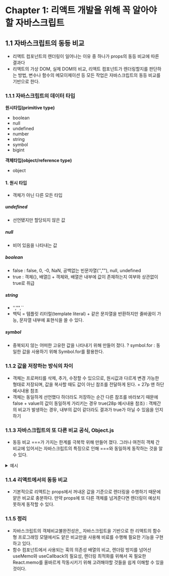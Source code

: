 # Chapter 1: 리액트 개발을 위해 꼭 알아야 할 자바스크립트

## 1.1 자바스크립트의 동등 비교
- 리액트 컴포넌트의 렌더링이 일어나는 이유 중 하나가 props의 동등 비교에 따른 결과다
- 리액트의 가상 DOM, 실제 DOM의 비교, 리액트 컴포넌트가 렌더링할지를 판단하는 방법, 변수나 함수의 메모이제이션 등 모든 작업은 자바스크립트의 동등 비교를 기반으로 한다.

### 1.1.1 자바스크립트의 데이터 타입
**원시타입(primitive type)**
+ boolean
+ null
+ undefined
+ number
+ string
+ symbol
+ bigint

**객체타입(object/reference type)**
+ object

#### 1. 원시 타입
- 객체가 아닌 다른 모든 타입
##### undefined
- 선언됐지만 할당되지 않은 값
##### null
- 비어 있음을 나타내는 값
##### boolean
- false : false, 0, -0, NaN, 공백없는 빈문자열('',""), null, undefined
- true : 객체{}, 배열[]
\+ 객체와, 배열은 내부에 값이 존재하는지 여부와 상관없이 true로 취급
##### string
- '',"",``
- 백틱 = 템플릿 리터럴(template literal)
\+ 같은 문자열을 반환하지만 줄바꿈이 가능, 문자열 내부에 표현식을 쓸 수 있다.
##### symbol
- 중복되지 않는 어떠한 고유한 값을 나타내기 위해 만들어 졌다.
? symbol.for : 동일한 값을 사용하기 위해 Symbol.for를 활용한다.

### 1.1.2 값을 저장하는 방식의 차이
- 객체는 프로퍼티를 삭제, 추가, 수정할 수 있으므로, 원시값과 다르게 변경 가능한 형태로 저장되며, 값을 복사할 때도 값이 아닌 참조를 전달하게 된다.
\+ 27p 맨 하단 예시내용 참조
- 객체는 동일하게 선언했다 하더라도 저장하는 순간 다른 참조를 바라보기 때문에 false
\+ value의 값이 동일하게 가리키는 경우 true(28p 예시내용 참조)
: 객체간의 비교가 발생하는 경우, 내부의 값이 같더라도 결과가 true가 아닐 수 있음을 인지하기

### 1.1.3 자바스크립트의 또 다른 비교 공식, Object.js
- 동등 비교 ===가 가지는 한계를 극복학 위해 만들어 졌다. 그러나 여전히 객체 간 비교에 있어서는 자바스크립트의 특징으로 인해 ===와 동일하게 동작하는 것을 알 수 있다.
<details>
<summary>예시</summary>
-0 === +0 // true
Object.js(-0, +0) // false

Number.NaN === NaN // false
Object.js(Number.NaN, NaN) // true

NaN === 0 / 0 // false
Object.js(NaN, 0/ 0) true
</details>

### 1.1.4 리액트에서의 동등 비교
- 기본적으로 리액트는 props에서 꺼내온 값을 기준으로 렌더링을 수행하기 때문에 얕은 비교로 충분하다. 만약 props에 또 다른 객체를 넘겨준다면 렌더링이 예상치 못하게 동작할 수 있다.

### 1.1.5 정리
- 자바스크립트의 객체비교불완전성은,, 자바스크립트을 기반으로 한 리액트의 함수형 프로그래밍 모델에서도 얕은 비교만을 사용해 비료를 수행해 필요한 기능을 구현하고 있다.
- 함수 컴포넌트에서 사용되는 훅의 의존성 배열의 비교, 렌더링 방지를 넘어선 useMemo와 useCallback의 필요성, 렌더링 최적화를 위해서 꼭 필요한 React.memo를 올바르게 작동시키기 위해 고려해야할 것들을 쉽게 이해할 수 있을 것이다.
